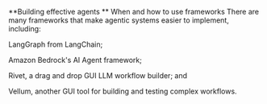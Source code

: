 **Building effective agents **
When and how to use frameworks
There are many frameworks that make agentic systems easier to implement, including:

LangGraph from LangChain;

Amazon Bedrock's AI Agent framework;

Rivet, a drag and drop GUI LLM workflow builder; and

Vellum, another GUI tool for building and testing complex workflows.

